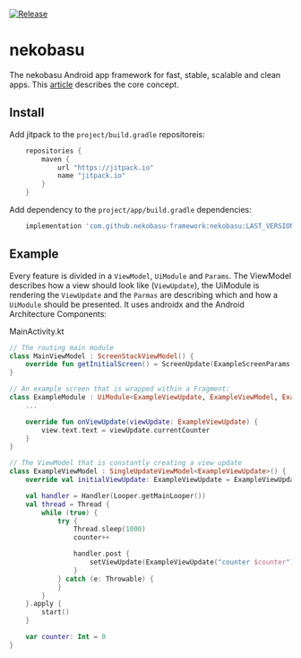 [![Release](https://img.shields.io/github/v/release/nekobasu-framework/nekobasu)](https://github.com/nekobasu-framework/nekobasu/releases)

# nekobasu
The nekobasu Android app framework for fast, stable, scalable and clean apps. This [article](https://proandroiddev.com/android-architecture-components-mvvm-part-1-1bd138959535) describes the core concept. 

## Install

Add jitpack to the `project/build.gradle` repositoreis:
```gradle
    repositories {
        maven {
            url "https://jitpack.io"
            name "jitpack.io"
        }
    }
```

Add dependency to the `project/app/build.gradle` dependencies:
```gradle
    implementation 'com.github.nekobasu-framework:nekobasu:LAST_VERSION'
```

## Example

Every feature is divided in a `ViewModel`, `UiModule` and `Params`. The ViewModel describes how a view should look like (`ViewUpdate`), the UiModule is rendering the `ViewUpdate` and the `Parmas` are describing which and how a `UiModule` should be presented. It uses androidx and the Android Architecture Components:  

MainActivity.kt
```kotlin
// The routing main module
class MainViewModel : ScreenStackViewModel() {
    override fun getInitialScreen() = ScreenUpdate(ExampleScreenParams())
}

// An example screen that is wrapped within a Fragment:
class ExampleModule : UiModule<ExampleViewUpdate, ExampleViewModel, ExampleScreenParams>(ExampleScreenParams()) {
    ...

    override fun onViewUpdate(viewUpdate: ExampleViewUpdate) {
        view.text.text = viewUpdate.currentCounter
    }
}

// The ViewModel that is constantly creating a view update
class ExampleViewModel : SingleUpdateViewModel<ExampleViewUpdate>() {
    override val initialViewUpdate: ExampleViewUpdate = ExampleViewUpdate("Loading ...")

    val handler = Handler(Looper.getMainLooper())
    val thread = Thread {
        while (true) {
            try {
                Thread.sleep(1000)
                counter++

                handler.post {
                    setViewUpdate(ExampleViewUpdate("counter $counter"))
                }
            } catch (e: Throwable) {
            }
        }
    }.apply {
        start()
    }

    var counter: Int = 0
}
```
